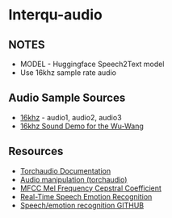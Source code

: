 # Interqu-audio

## NOTES
- MODEL - Huggingface Speech2Text model
- Use 16khz sample rate audio

## Audio Sample Sources
- [16khz](http://www.fit.vutbr.cz/~motlicek/speech_hnm.html) - audio1, audio2, audio3
- [16khz Sound Demo for the Wu-Wang](https://web.cse.ohio-state.edu/~wang.77/pnl/demo/WuReverb.html)

## Resources
- [Torchaudio Documentation](https://pytorch.org/audio/stable/index.html)
- [Audio manipulation (torchaudio)](https://pytorch.org/tutorials/beginner/audio_preprocessing_tutorial.html)
- [MFCC Mel Frequency Cepstral Coefficient](http://practicalcryptography.com/miscellaneous/machine-learning/guide-mel-frequency-cepstral-coefficients-mfccs/)
- [Real-Time Speech Emotion Recognition](https://www.frontiersin.org/articles/10.3389/fcomp.2020.00014/full)
- [Speech/emotion recognition GITHUB](https://github.com/SuyashMore/MevonAI-Speech-Emotion-Recognition)